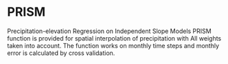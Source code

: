 # PRISM
Precipitation-elevation Regression on Independent Slope Models 
PRISM function is provided for spatial interpolation of precipitation with All weights taken into account. The function works on monthly time steps and monthly error is calculated by cross validation. 

